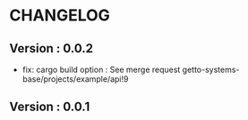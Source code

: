 # CHANGELOG

## Version : 0.0.2

- fix: cargo build option : See merge request getto-systems-base/projects/example/api!9



## Version : 0.0.1


